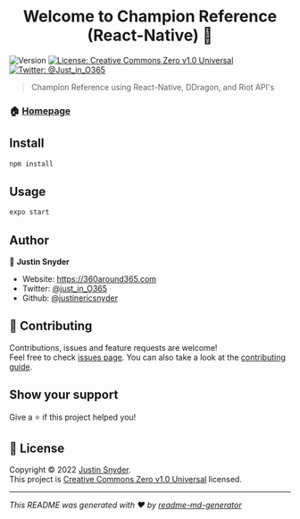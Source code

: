 <h1 align="center">Welcome to Champion Reference (React-Native) 👋</h1>
<p>
  <img alt="Version" src="https://img.shields.io/badge/version-1.0.6-blue.svg?cacheSeconds=2592000" />
  <a href="https://github.com/justinericsnyder/Champion-List-React-Native/blob/master/LICENSE" target="_blank">
    <img alt="License: Creative Commons Zero v1.0 Universal" src="https://img.shields.io/badge/License-Creative Commons Zero v1.0 Universal-yellow.svg" />
  </a>
  <a href="https://twitter.com/Just_In_O365" target="_blank">
    <img alt="Twitter: @Just_in_O365" src="https://img.shields.io/twitter/follow/just_in_O365.svg?style=social" />
  </a>
</p>

> Champion Reference using React-Native, DDragon, and Riot API's

### 🏠 [Homepage](https://360around365.com)

## Install

```sh
npm install
```

## Usage

```sh
expo start
```

## Author

👤 **Justin Snyder**

* Website: https://360around365.com
* Twitter: [@just\_in\_O365](https://twitter.com/just\_in\_O365)
* Github: [@justinericsnyder](https://github.com/justinericsnyder)

## 🤝 Contributing

Contributions, issues and feature requests are welcome!<br />Feel free to check [issues page](https://github.com/justinericsnyder/Champion-List-React-Native/issues). You can also take a look at the [contributing guide](https://github.com/justinericsnyder/Champion-List-React-Native/blob/master/CONTRIBUTING.md).

## Show your support

Give a ⭐️ if this project helped you!

## 📝 License

Copyright © 2022 [Justin Snyder](https://github.com/justinericsnyder).<br />
This project is [Creative Commons Zero v1.0 Universal](https://github.com/justinericsnyder/Champion-List-React-Native/blob/master/LICENSE) licensed.

***
_This README was generated with ❤️ by [readme-md-generator](https://github.com/kefranabg/readme-md-generator)_
